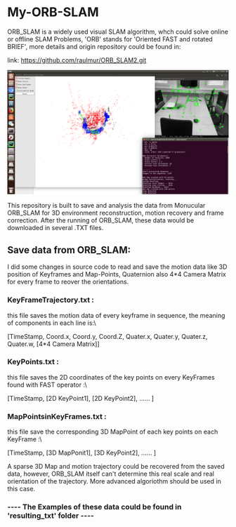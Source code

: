 # My-ORB-SLAM
ORB_SLAM is a widely used visual SLAM algorithm, whch could solve online or offline SLAM Problems, 
'ORB' stands for 'Oriented FAST and rotated BRIEF', more details and origin repository could be found in:

link: https://github.com/raulmur/ORB_SLAM2.git

![imageofORBSLAM](my_orb_slam.png)

This repository is built to save and analysis the data from Monucular ORB_SLAM for 3D environment reconstruction, motion recovery and frame correction.
After the running of ORB_SLAM, these data would be downloaded in several .TXT files. 

## Save data from ORB_SLAM:
I did some changes in source code to read and save the motion data like 3D position of Keyframes and Map-Points, Quaternion also 4*4 Camera Matrix for every frame to reover the orientations.

### KeyFrameTrajectory.txt :
this file saves the motion data of every keyframe in sequence, the meaning of components in each line is:\

[TimeStamp, Coord.x, Coord.y, Coord.Z, Quater.x, Quater.y, Quater.z, Quater.w, [4*4 Camera Matrix]]

### KeyPoints.txt :
this file saves the 2D coordinates of the key points on every KeyFrames found with FAST operator :\

[TimeStamp, [2D KeyPoint1], [2D KeyPoint2], ...... ]

### MapPointsinKeyFrames.txt :
this file save the corresponding 3D MapPoint of each key points on each KeyFrame :\

[TimeStamp, [3D MapPonit1], [3D KeyPoint2], ...... ]

A sparse 3D Map and motion trajectory could be recovered from the saved data, however, ORB_SLAM itself can't determine this real scale and real orientation of the trajectory. More advanced algoriothm should be used in this case.

### ---- The Examples of these data could be found in 'resulting_txt' folder ---- 
